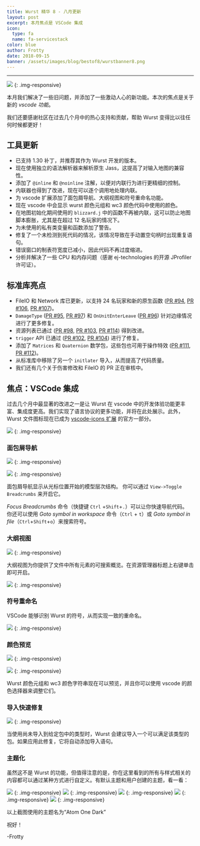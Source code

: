 ```yaml
---
title: Wurst 精华 8 - 八月更新
layout: post
excerpt: 本月焦点是 VSCode 集成
icon:
  type: fa
  name: fa-servicestack
color: blue
author: Frotty
date: 2018-09-15
banner: /assets/images/blog/bestof8/wurstbanner8.png
---
```

------


![](/assets/images/blog/bestof8/wurstbanner8.png)
{: .img-responsive}

本月我们解决了一些旧问题，并添加了一些激动人心的新功能。本次的焦点是关于新的 *vscode 功能*。

我们还要感谢社区在过去几个月中的热心支持和贡献，帮助 Wurst 变得比以往任何时候都更好！

工具更新
---
*   已支持 1.30 补丁，并推荐其作为 Wurst 开发的版本。
*   现在使用独立的语法解析器来解析原生 Jass，这提高了对输入地图的兼容性。
*   添加了 `@inline` 和 `@noinline` 注解，以便对内联行为进行更精细的控制。
*   内联器也得到了改进，现在可以逐个调用地处理内联。
*   为 vscode 扩展添加了面包屑导航、大纲视图和符号重命名功能。
*   现在 vscode 中会显示 wurst 颜色元组和 wc3 颜色代码中使用的颜色。
*   在地图初始化期间使用的 `blizzard.j` 中的函数不再被内联，这可以防止地图脚本膨胀，尤其是在超过 12 名玩家的情况下。
*   为未使用的私有类变量和函数添加了警告。
*   修复了一个未检测到死代码的情况，该情况导致在手动置空句柄时出现重复语句。
*   错误窗口的制表符宽度已减小，因此代码不再过度缩进。
*   分析并解决了一些 CPU 和内存问题（感谢 ej-technologies 的开源 JProfiler 许可证）。

标准库亮点
---

*   FileIO 和 Network 库已更新，以支持 24 名玩家和新的原生函数 ([PR #94](https://github.com/wurstscript/WurstStdlib2/pull/94), [PR #106](https://github.com/wurstscript/WurstStdlib2/pull/106), [PR #107](https://github.com/wurstscript/WurstStdlib2/pull/107))。
*   `DamageType` ([PR #95](https://github.com/wurstscript/WurstStdlib2/pull/95), [PR #97](https://github.com/wurstscript/WurstStdlib2/pull/97)) 和 `OnUnitEnterLeave` ([PR #96](https://github.com/wurstscript/WurstStdlib2/pull/96)) 针对边缘情况进行了更多修复。
*   资源列表已通过 ([PR #98](https://github.com/wurstscript/WurstStdlib2/pull/98), [PR #103](https://github.com/wurstscript/WurstStdlib2/pull/103), [PR #114](https://github.com/wurstscript/WurstStdlib2/pull/114)) 得到改进。
*   `trigger` API 已通过 ([PR #102](https://github.com/wurstscript/WurstStdlib2/pull/102), [PR #104](https://github.com/wurstscript/WurstStdlib2/pull/104)) 进行了修复。
*   添加了 `Matrices` 和 `Quaternion` 数学包，这些包也可用于操作特效 ([PR #111](https://github.com/wurstscript/WurstStdlib2/pull/111), [PR #112](https://github.com/wurstscript/WurstStdlib2/pull/112))。
*   从标准库中移除了另一个 `initlater` 导入，从而提高了代码质量。
*   我们还有几个关于伤害修改和 FileIO 的 PR 正在审核中。

焦点：VSCode 集成
---

过去几个月中最显著的改进之一是让 Wurst 在 vscode 中的开发体验功能更丰富、集成度更高。我们实现了语言协议的更多功能，并将在此处展示。此外，Wurst 文件图标现在已成为 [vscode-icons 扩展](https://marketplace.visualstudio.com/items?itemName=robertohuertasm.vscode-icons) 的官方一部分。


![](https://i.imgur.com/AUrSWqt.png)
{: .img-responsive}

### 面包屑导航


![](https://i.imgur.com/6Mj0tIC.png)
{: .img-responsive}


![](https://i.imgur.com/fQbsyQi.png)
{: .img-responsive}

面包屑导航显示从光标位置开始的模型层次结构。
你可以通过 `View->Toggle Breadcrumbs` 来开启它。

*Focus Breadcrumbs* 命令（快捷键 `Ctrl` +`Shift`+`.`）可以让你快速导航代码。
你还可以使用 *Goto symbol in workspace* 命令（`Ctrl` + `t`）或 *Goto symbol in file*（`Ctrl`+`Shift`+`o`）来搜索符号。

### 大纲视图


![](https://i.imgur.com/M0S88xJ.png)
{: .img-responsive}

大纲视图为你提供了文件中所有元素的可搜索概览。在资源管理器标题上右键单击即可开启。


![](https://i.imgur.com/an0TDoP.png)
{: .img-responsive}

### 符号重命名

VSCode 能够识别 Wurst 的符号，从而实现一致的重命名。


![](https://i.imgur.com/93MPgE3.gif)
{: .img-responsive}

### 颜色预览


![](https://i.imgur.com/mpQ0jmd.png)
{: .img-responsive}


![](https://i.imgur.com/uCIl2T3.gif)
{: .img-responsive}

Wurst 颜色元组和 wc3 颜色字符串现在可以预览，并且你可以使用 vscode 的颜色选择器来调整它们。

### 导入快速修复


![](https://i.imgur.com/wHPvvrn.gif)
{: .img-responsive}

当使用尚未导入到给定包中的类型时，Wurst 会建议导入一个可以满足该类型的包。如果应用此修复，它将自动添加导入语句。

### 主题化

虽然这不是 Wurst 的功能，但值得注意的是，你在这里看到的所有与样式相关的内容都可以通过某种方式进行自定义。有默认主题和用户创建的主题，看一看：


![](https://i.imgur.com/xYnqc7L.png)
{: .img-responsive}
![](https://i.imgur.com/T1Icm60.png)
{: .img-responsive}
![](https://i.imgur.com/HVT0A5m.png)
{: .img-responsive}
![](https://i.imgur.com/I0wWnCT.png)
{: .img-responsive}
![](https://i.imgur.com/kpUzuSc.png)
{: .img-responsive}

以上截图使用的主题名为“Atom One Dark”

祝好！

-Frotty